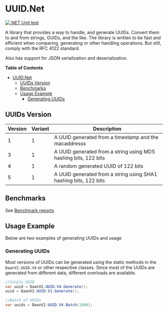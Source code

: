 # UUID.Net

[![.NET Unit test](https://github.com/DaanV2/DaanV2.UUID.Net/actions/workflows/dotnet-test.yml/badge.svg)](https://github.com/DaanV2/DaanV2.UUID.Net/actions/workflows/dotnet-test.yml)

A library that provides a way to handle, and generate UUIDs. Convert them to and from strings, GUIDs, and the like. 
The library is written to be fast and efficient when comparing, generating or other handling operations. But still, comply with the RFC 4122 standard.

Also has support for JSON serialization and deserialization.

**Table of Contents**
- [UUID.Net](#uuidnet)
  - [UUIDs Version](#uuids-version)
  - [Benchmarks](#benchmarks)
  - [Usage Example](#usage-example)
    - [Generating UUIDs](#generating-uuids)

## UUIDs Version

| Version | Variant | Description                                                      |
| ------- | ------- | ---------------------------------------------------------------- |
| 1       | 1       | A UUID generated from a timestamp and the macaddresss            |
| 3       | 1       | A UUID generated from a string using MD5 hashing bits, 122 bits  |
| 4       | 1       | A random generated UUID of 122 bits                              |
| 5       | 1       | A UUID generated from a string using SHA1 hashing bits, 122 bits |


## Benchmarks
See [Benchmark reports](./Benchmark/Reports/results/README.md)

## Usage Example
Below are two examples of generating UUIDs and usage

### Generating UUIDs
Most versions of UUIDs can be generated using the static methods in the `DaanV2.UUID.V4` or other respective classes.
Since most of the UUIDs are generated from different data, different overloads are available.

```csharp
//Single UUID
var uuid = DaanV2.UUID.V4.Generate();
uuid = DaanV2.UUID.V1.Generate();

//Batch of UUIDs
var uuids = DaanV2.UUID.V4.Batch(1000);
```
